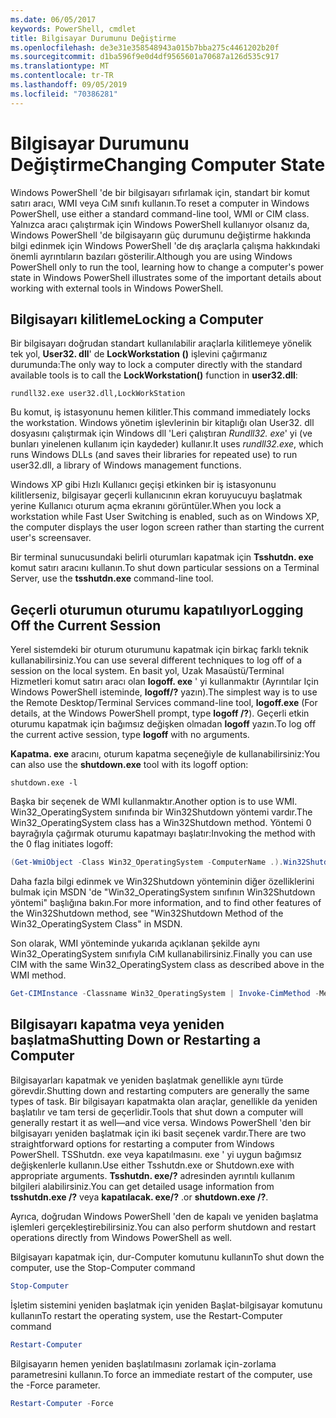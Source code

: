 ```yaml
---
ms.date: 06/05/2017
keywords: PowerShell, cmdlet
title: Bilgisayar Durumunu Değiştirme
ms.openlocfilehash: de3e31e358548943a015b7bba275c4461202b20f
ms.sourcegitcommit: d1ba596f9e0d4df9565601a70687a126d535c917
ms.translationtype: MT
ms.contentlocale: tr-TR
ms.lasthandoff: 09/05/2019
ms.locfileid: "70386281"
---
```

# <a name="changing-computer-state"></a><span data-ttu-id="7aea9-103">Bilgisayar Durumunu Değiştirme</span><span class="sxs-lookup"><span data-stu-id="7aea9-103">Changing Computer State</span></span>

<span data-ttu-id="7aea9-104">Windows PowerShell 'de bir bilgisayarı sıfırlamak için, standart bir komut satırı aracı, WMI veya CıM sınıfı kullanın.</span><span class="sxs-lookup"><span data-stu-id="7aea9-104">To reset a computer in Windows PowerShell, use either a standard command-line tool, WMI or CIM class.</span></span> <span data-ttu-id="7aea9-105">Yalnızca aracı çalıştırmak için Windows PowerShell kullanıyor olsanız da, Windows PowerShell 'de bilgisayarın güç durumunu değiştirme hakkında bilgi edinmek için Windows PowerShell 'de dış araçlarla çalışma hakkındaki önemli ayrıntıların bazıları gösterilir.</span><span class="sxs-lookup"><span data-stu-id="7aea9-105">Although you are using Windows PowerShell only to run the tool, learning how to change a computer's power state in Windows PowerShell illustrates some of the important details about working with external tools in Windows PowerShell.</span></span>

## <a name="locking-a-computer"></a><span data-ttu-id="7aea9-106">Bilgisayarı kilitleme</span><span class="sxs-lookup"><span data-stu-id="7aea9-106">Locking a Computer</span></span>

<span data-ttu-id="7aea9-107">Bir bilgisayarı doğrudan standart kullanılabilir araçlarla kilitlemeye yönelik tek yol, **User32. dll**' de **LockWorkstation ()** işlevini çağırmanız durumunda:</span><span class="sxs-lookup"><span data-stu-id="7aea9-107">The only way to lock a computer directly with the standard available tools is to call the **LockWorkstation()** function in **user32.dll**:</span></span>

```
rundll32.exe user32.dll,LockWorkStation
```

<span data-ttu-id="7aea9-108">Bu komut, iş istasyonunu hemen kilitler.</span><span class="sxs-lookup"><span data-stu-id="7aea9-108">This command immediately locks the workstation.</span></span> <span data-ttu-id="7aea9-109">Windows yönetim işlevlerinin bir kitaplığı olan User32. dll dosyasını çalıştırmak için Windows dll 'Leri çalıştıran *Rundll32. exe*' yi (ve bunları yinelenen kullanım için kaydeder) kullanır.</span><span class="sxs-lookup"><span data-stu-id="7aea9-109">It uses *rundll32.exe*, which runs Windows DLLs (and saves their libraries for repeated use) to run user32.dll, a library of Windows management functions.</span></span>

<span data-ttu-id="7aea9-110">Windows XP gibi Hızlı Kullanıcı geçişi etkinken bir iş istasyonunu kilitlerseniz, bilgisayar geçerli kullanıcının ekran koruyucuyu başlatmak yerine Kullanıcı oturum açma ekranını görüntüler.</span><span class="sxs-lookup"><span data-stu-id="7aea9-110">When you lock a workstation while Fast User Switching is enabled, such as on Windows XP, the computer displays the user logon screen rather than starting the current user's screensaver.</span></span>

<span data-ttu-id="7aea9-111">Bir terminal sunucusundaki belirli oturumları kapatmak için **Tsshutdn. exe** komut satırı aracını kullanın.</span><span class="sxs-lookup"><span data-stu-id="7aea9-111">To shut down particular sessions on a Terminal Server, use the **tsshutdn.exe** command-line tool.</span></span>

## <a name="logging-off-the-current-session"></a><span data-ttu-id="7aea9-112">Geçerli oturumun oturumu kapatılıyor</span><span class="sxs-lookup"><span data-stu-id="7aea9-112">Logging Off the Current Session</span></span>

<span data-ttu-id="7aea9-113">Yerel sistemdeki bir oturum oturumunu kapatmak için birkaç farklı teknik kullanabilirsiniz.</span><span class="sxs-lookup"><span data-stu-id="7aea9-113">You can use several different techniques to log off of a session on the local system.</span></span> <span data-ttu-id="7aea9-114">En basit yol, Uzak Masaüstü/Terminal Hizmetleri komut satırı aracı olan **logoff. exe** ' yi kullanmaktır (Ayrıntılar Için Windows PowerShell isteminde, **logoff/?** yazın).</span><span class="sxs-lookup"><span data-stu-id="7aea9-114">The simplest way is to use the Remote Desktop/Terminal Services command-line tool, **logoff.exe** (For details, at the Windows PowerShell prompt, type **logoff /?**).</span></span> <span data-ttu-id="7aea9-115">Geçerli etkin oturumu kapatmak için bağımsız değişken olmadan **logoff** yazın.</span><span class="sxs-lookup"><span data-stu-id="7aea9-115">To log off the current active session, type **logoff** with no arguments.</span></span>

<span data-ttu-id="7aea9-116">**Kapatma. exe** aracını, oturum kapatma seçeneğiyle de kullanabilirsiniz:</span><span class="sxs-lookup"><span data-stu-id="7aea9-116">You can also use the **shutdown.exe** tool with its logoff option:</span></span>

```
shutdown.exe -l
```

<span data-ttu-id="7aea9-117">Başka bir seçenek de WMI kullanmaktır.</span><span class="sxs-lookup"><span data-stu-id="7aea9-117">Another option is to use WMI.</span></span> <span data-ttu-id="7aea9-118">Win32_OperatingSystem sınıfında bir Win32Shutdown yöntemi vardır.</span><span class="sxs-lookup"><span data-stu-id="7aea9-118">The Win32_OperatingSystem class has a Win32Shutdown method.</span></span> <span data-ttu-id="7aea9-119">Yöntemi 0 bayrağıyla çağırmak oturumu kapatmayı başlatır:</span><span class="sxs-lookup"><span data-stu-id="7aea9-119">Invoking the method with the 0 flag initiates logoff:</span></span>

```powershell
(Get-WmiObject -Class Win32_OperatingSystem -ComputerName .).Win32Shutdown(0)
```

<span data-ttu-id="7aea9-120">Daha fazla bilgi edinmek ve Win32Shutdown yönteminin diğer özelliklerini bulmak için MSDN 'de "Win32_OperatingSystem sınıfının Win32Shutdown yöntemi" başlığına bakın.</span><span class="sxs-lookup"><span data-stu-id="7aea9-120">For more information, and to find other features of the Win32Shutdown method, see "Win32Shutdown Method of the Win32_OperatingSystem Class" in MSDN.</span></span>

<span data-ttu-id="7aea9-121">Son olarak, WMI yönteminde yukarıda açıklanan şekilde aynı Win32_OperatingSystem sınıfıyla CıM kullanabilirsiniz.</span><span class="sxs-lookup"><span data-stu-id="7aea9-121">Finally you can use CIM with the same Win32_OperatingSystem class as described above in the WMI method.</span></span>

```powershell
Get-CIMInstance -Classname Win32_OperatingSystem | Invoke-CimMethod -MethodName Shutdown
```

## <a name="shutting-down-or-restarting-a-computer"></a><span data-ttu-id="7aea9-122">Bilgisayarı kapatma veya yeniden başlatma</span><span class="sxs-lookup"><span data-stu-id="7aea9-122">Shutting Down or Restarting a Computer</span></span>

<span data-ttu-id="7aea9-123">Bilgisayarları kapatmak ve yeniden başlatmak genellikle aynı türde görevdir.</span><span class="sxs-lookup"><span data-stu-id="7aea9-123">Shutting down and restarting computers are generally the same types of task.</span></span> <span data-ttu-id="7aea9-124">Bir bilgisayarı kapatmakta olan araçlar, genellikle da yeniden başlatılır ve tam tersi de geçerlidir.</span><span class="sxs-lookup"><span data-stu-id="7aea9-124">Tools that shut down a computer will generally restart it as well—and vice versa.</span></span> <span data-ttu-id="7aea9-125">Windows PowerShell 'den bir bilgisayarı yeniden başlatmak için iki basit seçenek vardır.</span><span class="sxs-lookup"><span data-stu-id="7aea9-125">There are two straightforward options for restarting a computer from Windows PowerShell.</span></span> <span data-ttu-id="7aea9-126">TSShutdn. exe veya kapatılmasını. exe ' yi uygun bağımsız değişkenlerle kullanın.</span><span class="sxs-lookup"><span data-stu-id="7aea9-126">Use either Tsshutdn.exe or Shutdown.exe with appropriate arguments.</span></span> <span data-ttu-id="7aea9-127">**Tsshutdn. exe/?** adresinden ayrıntılı kullanım bilgileri alabilirsiniz.</span><span class="sxs-lookup"><span data-stu-id="7aea9-127">You can get detailed usage information from **tsshutdn.exe /?**</span></span> <span data-ttu-id="7aea9-128">veya **kapatılacak. exe/?** .</span><span class="sxs-lookup"><span data-stu-id="7aea9-128">or **shutdown.exe /?**.</span></span>

<span data-ttu-id="7aea9-129">Ayrıca, doğrudan Windows PowerShell 'den de kapalı ve yeniden başlatma işlemleri gerçekleştirebilirsiniz.</span><span class="sxs-lookup"><span data-stu-id="7aea9-129">You can also perform shutdown and restart operations directly from Windows PowerShell as well.</span></span>

<span data-ttu-id="7aea9-130">Bilgisayarı kapatmak için, dur-Computer komutunu kullanın</span><span class="sxs-lookup"><span data-stu-id="7aea9-130">To shut down the computer, use the Stop-Computer command</span></span>

```powershell
Stop-Computer
```

<span data-ttu-id="7aea9-131">İşletim sistemini yeniden başlatmak için yeniden Başlat-bilgisayar komutunu kullanın</span><span class="sxs-lookup"><span data-stu-id="7aea9-131">To restart the operating system, use the Restart-Computer command</span></span>

```powershell
Restart-Computer
```

<span data-ttu-id="7aea9-132">Bilgisayarın hemen yeniden başlatılmasını zorlamak için-zorlama parametresini kullanın.</span><span class="sxs-lookup"><span data-stu-id="7aea9-132">To force an immediate restart of the computer, use the -Force parameter.</span></span>

```powershell
Restart-Computer -Force
```
